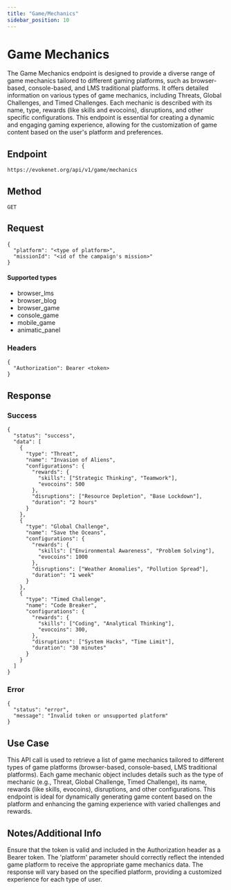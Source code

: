 ```yaml
---
title: "Game/Mechanics"
sidebar_position: 10
---
```


# Game Mechanics
The Game Mechanics endpoint is designed to provide a diverse range of game mechanics tailored to different gaming platforms, such as browser-based, console-based, and LMS traditional platforms. It offers detailed information on various types of game mechanics, including Threats, Global Challenges, and Timed Challenges. Each mechanic is described with its name, type, rewards (like skills and evocoins), disruptions, and other specific configurations. This endpoint is essential for creating a dynamic and engaging gaming experience, allowing for the customization of game content based on the user's platform and preferences.

## Endpoint
```https://evokenet.org/api/v1/game/mechanics```

## Method
```GET```

## Request
```
{
  "platform": "<type of platform>",
  "missionId": "<id of the campaign's mission>"
}
```
#### Supported types
- browser_lms
- browser_blog
- browser_game
- console_game
- mobile_game
- animatic_panel

### Headers
```
{
  "Authorization": Bearer <token>
}
```

## Response

### Success
```
{
  "status": "success",
  "data": [
    {
      "type": "Threat",
      "name": "Invasion of Aliens",
      "configurations": {
        "rewards": {
          "skills": ["Strategic Thinking", "Teamwork"],
          "evocoins": 500
        },
        "disruptions": ["Resource Depletion", "Base Lockdown"],
        "duration": "2 hours"
      }
    },
    {
      "type": "Global Challenge",
      "name": "Save the Oceans",
      "configurations": {
        "rewards": {
          "skills": ["Environmental Awareness", "Problem Solving"],
          "evocoins": 1000
        },
        "disruptions": ["Weather Anomalies", "Pollution Spread"],
        "duration": "1 week"
      }
    },
    {
      "type": "Timed Challenge",
      "name": "Code Breaker",
      "configurations": {
        "rewards": {
          "skills": ["Coding", "Analytical Thinking"],
          "evocoins": 300,
        },
        "disruptions": ["System Hacks", "Time Limit"],
        "duration": "30 minutes"
      }
    }
  ]
}
```

### Error
```
{
  "status": "error",
  "message": "Invalid token or unsupported platform"
}
```

## Use Case
This API call is used to retrieve a list of game mechanics tailored to different types of game platforms (browser-based, console-based, LMS traditional platforms). Each game mechanic object includes details such as the type of mechanic (e.g., Threat, Global Challenge, Timed Challenge), its name, rewards (like skills, evocoins), disruptions, and other configurations. This endpoint is ideal for dynamically generating game content based on the platform and enhancing the gaming experience with varied challenges and rewards.

## Notes/Additional Info
Ensure that the token is valid and included in the Authorization header as a Bearer token. The 'platform' parameter should correctly reflect the intended game platform to receive the appropriate game mechanics data. The response will vary based on the specified platform, providing a customized experience for each type of user.